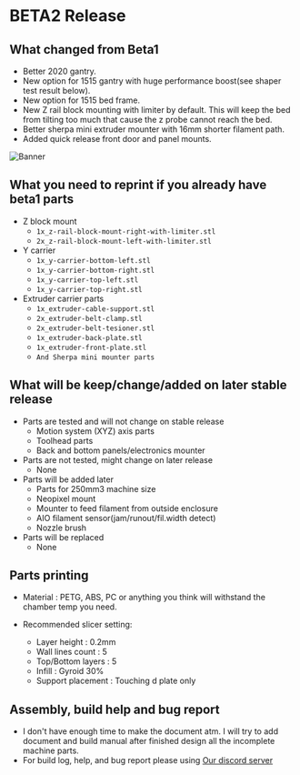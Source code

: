 # BETA2 Release

## What changed from Beta1

- Better 2020 gantry.
- New option for 1515 gantry with huge performance boost(see shaper test result below).
- New option for 1515 bed frame.
- New Z rail block mounting with limiter by default. This will keep the bed from tilting too much that cause the z probe cannot reach the bed.
- Better sherpa mini extruder mounter with 16mm shorter filament path.
- Added quick release front door and panel mounts.

![Banner](./../Doc/img/gantry-compare.png)

## What you need to reprint if you already have beta1 parts

- Z block mount
  - <code>1x_z-rail-block-mount-right-with-limiter.stl</code>
  - <code>2x_z-rail-block-mount-left-with-limiter.stl</code>
- Y carrier
  - <code>1x_y-carrier-bottom-left.stl</code>
  - <code>1x_y-carrier-bottom-right.stl</code>
  - <code>1x_y-carrier-top-left.stl</code>
  - <code>1x_y-carrier-top-right.stl</code>
- Extruder carrier parts
  - <code>1x_extruder-cable-support.stl</code>
  - <code>2x_extruder-belt-clamp.stl</code>
  - <code>2x_extruder-belt-tesioner.stl</code>
  - <code>1x_extruder-back-plate.stl</code>
  - <code>1x_extruder-front-plate.stl</code>
  - <code>And Sherpa mini mounter parts</code>

## What will be keep/change/added on later stable release

- Parts are tested and will not change on stable release
  - Motion system (XYZ) axis parts
  - Toolhead parts
  - Back and bottom panels/electronics mounter
- Parts are not tested, might change on later release
  - None
- Parts will be added later
  - Parts for 250mm3 machine size
  - Neopixel mount
  - Mounter to feed filament from outside enclosure
  - AIO filament sensor(jam/runout/fil.width detect)
  - Nozzle brush
- Parts will be replaced
  - None

## Parts printing

- Material : PETG, ABS, PC or anything you think will withstand the chamber temp you need.

- Recommended slicer setting:
  - Layer height : 0.2mm
  - Wall lines count : 5
  - Top/Bottom layers : 5
  - Infill : Gyroid 30%
  - Support placement : Touching d plate only

## Assembly, build help and bug report

- I don't have enough time to make the document atm. I will try to add document and build manual after finished design all the incomplete machine parts.
- For build log, help, and bug report please using [Our discord server](https://discord.gg/WZVP2HuAag)
